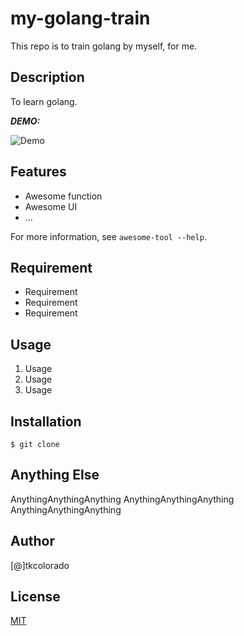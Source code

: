 # my-golang-train
This repo is to train golang by myself, for me.

## Description
To learn golang.

***DEMO:***

![Demo](https://image-url.gif)

## Features

- Awesome function
- Awesome UI
- ...

For more information, see `awesome-tool --help`.

## Requirement

- Requirement
- Requirement
- Requirement

## Usage

1. Usage
2. Usage
3. Usage

## Installation

    $ git clone 

## Anything Else

AnythingAnythingAnything
AnythingAnythingAnything
AnythingAnythingAnything

## Author

[@]tkcolorado

## License

[MIT](http://b4b4r07.mit-license.org)
